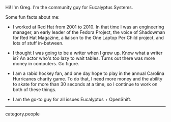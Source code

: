 Hi!  I'm Greg.  I'm the community guy for Eucalyptus Systems.

Some fun facts about me:

* I worked at Red Hat from 2001 to 2010.  In that time I was an engineering manager, an early leader of the Fedora Project, the voice of Shadowman for Red Hat Magazine, a liaison to the One Laptop Per Child project, and lots of stuff in-between.

* I thought I was going to be a writer when I grew up.  Know what a writer is?  An actor who's too lazy to wait tables.  Turns out there was more money in computers.  Go figure.

* I am a rabid hockey fan, and one day hope to play in the annual Carolina Hurricanes charity game.  To do that, I need more money and the ability to skate for more than 30 seconds at a time, so I continue to work on both of these things.

* I am the go-to guy for all issues Eucalyptus + OpenShift.

*****
category.people